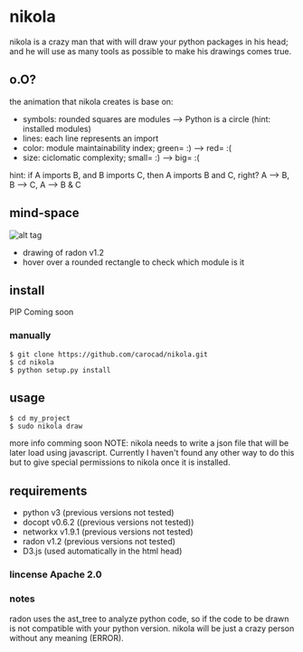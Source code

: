 # nikola
nikola is a crazy man that with will draw your python packages in his head; and he will use as many tools as possible to make his drawings comes true.

## o.O?
the animation that nikola creates is base on:
* symbols: rounded squares are modules --> Python is a circle (hint: installed modules)
* lines: each line represents an import
* color: module maintainability index; green= :) --> red= :(
* size: ciclomatic complexity; small= :) --> big= :(

hint: if A imports B, and B imports C, then A imports B and C, right? 
        A --> B, B --> C, A --> B & C

## mind-space
![alt tag](https://raw.github.com/carocad/nikola/master/radon_art.png)
- drawing of radon v1.2
- hover over a rounded rectangle to check which module is it

## install
PIP Coming soon
### manually
```
$ git clone https://github.com/carocad/nikola.git
$ cd nikola
$ python setup.py install
```
## usage
```
$ cd my_project
$ sudo nikola draw
```
more info comming soon
NOTE: nikola needs to write a json file that will be later load using javascript. Currently I haven't found any other way to do this but to give special permissions to nikola once it is installed.

## requirements
* python v3 (previous versions not tested)
* docopt v0.6.2 ((previous versions not tested))
* networkx v1.9.1 (previous versions not tested)
* radon v1.2 (previous versions not tested)
* D3.js (used automatically in the html head)

### lincense Apache 2.0

### notes
radon uses the ast_tree to analyze python code, so if the code to be drawn is not compatible with your python version. nikola will be just a crazy person without any meaning (ERROR).

